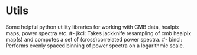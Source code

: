# Utils
Some helpful python utility libraries for working with CMB data, healpix maps, power spectra etc.
    #- jkcl: Takes jackknife resampling of cmb healpix map(s) and computes a set of (cross)correlated power spectra.
    #- bincl: Performs evenly spaced binning of power spectra on a logarithmic scale. 
